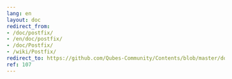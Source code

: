 ```yaml
---
lang: en
layout: doc
redirect_from:
- /doc/postfix/
- /en/doc/postfix/
- /doc/Postfix/
- /wiki/Postfix/
redirect_to: https://github.com/Qubes-Community/Contents/blob/master/docs/configuration/postfix.md
ref: 107
---
```

